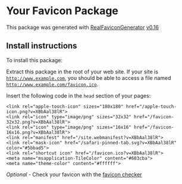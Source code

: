 # Your Favicon Package

This package was generated with [RealFaviconGenerator](https://realfavicongenerator.net/) [v0.16](https://realfavicongenerator.net/change_log#v0.16)

## Install instructions

To install this package:

Extract this package in the root of your web site. If your site is <code>http://www.example.com</code>, you should be able to access a file named <code>http://www.example.com/favicon.ico</code>.

Insert the following code in the `head` section of your pages:

    <link rel="apple-touch-icon" sizes="180x180" href="/apple-touch-icon.png?v=XBbAal38lR">
    <link rel="icon" type="image/png" sizes="32x32" href="/favicon-32x32.png?v=XBbAal38lR">
    <link rel="icon" type="image/png" sizes="16x16" href="/favicon-16x16.png?v=XBbAal38lR">
    <link rel="manifest" href="/site.webmanifest?v=XBbAal38lR">
    <link rel="mask-icon" href="/safari-pinned-tab.svg?v=XBbAal38lR" color="#5bbad5">
    <link rel="shortcut icon" href="/favicon.ico?v=XBbAal38lR">
    <meta name="msapplication-TileColor" content="#603cba">
    <meta name="theme-color" content="#ffffff">

*Optional* - Check your favicon with the [favicon checker](https://realfavicongenerator.net/favicon_checker)
